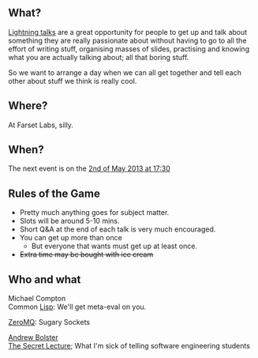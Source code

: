 What?
-----

[Lightning talks](http://en.wikipedia.org/wiki/Lightning_talk) are a great opportunity for people to get up and talk about something they are really passionate about without having to go to all the effort of writing stuff, organising masses of slides, practising and knowing what you are actually talking about; all that boring stuff.

So we want to arrange a day when we can all get together and tell each other about stuff we think is really cool.

Where?
------

At Farset Labs, silly.

When?
-----

The next event is on the [ 2nd of May 2013 at 17:30](https://www.facebook.com/events/105947476247083/ "wikilink")

Rules of the Game
-----------------

-   Pretty much anything goes for subject matter.
-   Slots will be around 5-10 mins.
-   Short Q&A at the end of each talk is very much encouraged.
-   You can get up more than once
    -   But everyone that wants must get up at least once.
-   ~~Extra time may be bought with ice cream~~

Who and what
------------

Michael Compton  
Common [Lisp](http://xkcd.com/297/): We'll get meta-eval on you.

[ZeroMQ](http://www.zeromq.org/): Sugary Sockets

[Andrew Bolster](User:bolster.md "wikilink")  
[The Secret Lecture](The_Secret_Lecture.md "wikilink"); What I'm sick of telling software engineering students
